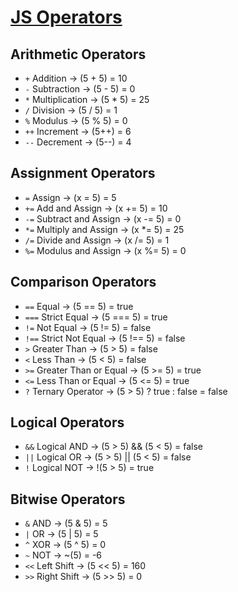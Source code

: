 # [JS Operators](https://youtu.be/YDpztesEdAU)

## Arithmetic Operators

- `+` Addition -> (5 + 5) = 10
- `-` Subtraction -> (5 - 5) = 0
- `*` Multiplication -> (5 * 5) = 25
- `/` Division -> (5 / 5) = 1
- `%` Modulus -> (5 % 5) = 0
- `++` Increment -> (5++) = 6
- `--` Decrement -> (5--) = 4

## Assignment Operators

- `=` Assign -> (x = 5) = 5
- `+=` Add and Assign -> (x += 5) = 10
- `-=` Subtract and Assign -> (x -= 5) = 0
- `*=` Multiply and Assign -> (x *= 5) = 25
- `/=` Divide and Assign -> (x /= 5) = 1
- `%=` Modulus and Assign -> (x %= 5) = 0

## Comparison Operators

- `==` Equal -> (5 == 5) = true
- `===` Strict Equal -> (5 === 5) = true
- `!=` Not Equal -> (5 != 5) = false
- `!==` Strict Not Equal -> (5 !== 5) = false
- `>` Greater Than -> (5 > 5) = false
- `<` Less Than -> (5 < 5) = false
- `>=` Greater Than or Equal -> (5 >= 5) = true
- `<=` Less Than or Equal -> (5 <= 5) = true
- `?` Ternary Operator -> (5 > 5) ? true : false = false

## Logical Operators

- `&&` Logical AND -> (5 > 5) && (5 < 5) = false
- `||` Logical OR -> (5 > 5) || (5 < 5) = false
- `!` Logical NOT -> !(5 > 5) = true

## Bitwise Operators

- `&` AND -> (5 & 5) = 5
- `|` OR -> (5 | 5) = 5
- `^` XOR -> (5 ^ 5) = 0
- `~` NOT -> ~(5) = -6
- `<<` Left Shift -> (5 << 5) = 160
- `>>` Right Shift -> (5 >> 5) = 0
